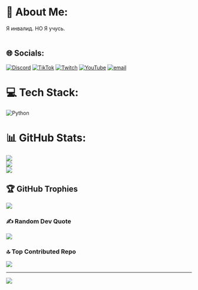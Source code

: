 # 💫 About Me:
Я инвалид. НО Я учусь.<br><br>


## 🌐 Socials:
[![Discord](https://img.shields.io/badge/Discord-%237289DA.svg?logo=discord&logoColor=white)](https://discord.gg/https://discord.com/invite/jnRRu5ahDD) [![TikTok](https://img.shields.io/badge/TikTok-%23000000.svg?logo=TikTok&logoColor=white)](https://tiktok.com/@bestrigyn_games) [![Twitch](https://img.shields.io/badge/Twitch-%239146FF.svg?logo=Twitch&logoColor=white)](https://twitch.tv/bestrigyn) [![YouTube](https://img.shields.io/badge/YouTube-%23FF0000.svg?logo=YouTube&logoColor=white)](https://youtube.com/@bestrigyn_cenel) [![email](https://img.shields.io/badge/Email-D14836?logo=gmail&logoColor=white)](mailto:darius70000@gmail.com) 

# 💻 Tech Stack:
![Python](https://img.shields.io/badge/python-3670A0?style=for-the-badge&logo=python&logoColor=ffdd54)
# 📊 GitHub Stats:
![](https://github-readme-stats.vercel.app/api?username=bestrigyn&theme=gotham&hide_border=false&include_all_commits=false&count_private=true)<br/>
![](https://github-readme-streak-stats.herokuapp.com/?user=bestrigyn&theme=gotham&hide_border=false)<br/>
![](https://github-readme-stats.vercel.app/api/top-langs/?username=bestrigyn&theme=gotham&hide_border=false&include_all_commits=false&count_private=true&layout=compact)

## 🏆 GitHub Trophies
![](https://github-profile-trophy.vercel.app/?username=bestrigyn&theme=radical&no-frame=false&no-bg=true&margin-w=4)

### ✍️ Random Dev Quote
![](https://quotes-github-readme.vercel.app/api?type=horizontal&theme=radical)

### 🔝 Top Contributed Repo
![](https://github-contributor-stats.vercel.app/api?username=bestrigyn&limit=5&theme=dark&combine_all_yearly_contributions=true)

---
[![](https://visitcount.itsvg.in/api?id=bestrigyn&icon=0&color=0)](https://visitcount.itsvg.in)

<!-- Proudly created with GPRM ( https://gprm.itsvg.in ) -->